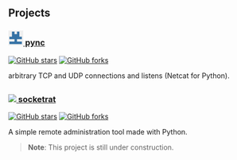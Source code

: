 <h2>Projects</h2>

<h3>
  <a href="https://github.com/brenw0rth/pync">
    <img src="https://raw.githubusercontent.com/brenw0rth/pync/main/identicon.png" width=30>
    pync
  </a>
</h3>

[![GitHub stars](https://badgen.net/github/stars/brenw0rth/pync)](https://gitHub.com/brenw0rth/pync/stargazers/)
[![GitHub forks](https://badgen.net/github/forks/brenw0rth/pync)](https://gitHub.com/brenw0rth/pync/network/members)

<p>
  arbitrary TCP and UDP connections and listens (Netcat for Python).
</p>

<h2></h2>

<h3>
  <a href="https://github.com/brenw0rth/socketrat">
    <img src="https://raw.githubusercontent.com/brenw0rth/socketrat/main/identicon.png" width=30>
    socketrat
  </a>
</h3>

[![GitHub stars](https://badgen.net/github/stars/brenw0rth/socketrat)](https://gitHub.com/brenw0rth/socketrat/stargazers/)
[![GitHub forks](https://badgen.net/github/forks/brenw0rth/socketrat)](https://gitHub.com/brenw0rth/socketrat/network/members)

<p>
  A simple remote administration tool made with Python.
</p>

> **Note**:
> This project is still under construction.
